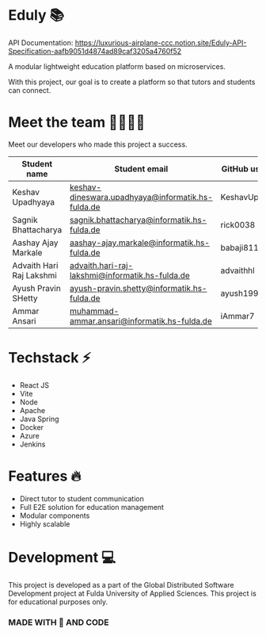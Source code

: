 # Eduly 📚

API Documentation: https://luxurious-airplane-ccc.notion.site/Eduly-API-Specification-aafb9051d4874ad89caf3205a4760f52

A modular lightweight education platform based on microservices.

With this project, our goal is to create a platform so that tutors and students can connect.

# Meet the team 👨‍💻👨‍💻

Meet our developers who made this project a success.

| Student name             | Student email                                     | GitHub username |
| ------------------------ | ------------------------------------------------- | --------------- |
| Keshav Upadhyaya         | keshav-dineswara.upadhyaya@informatik.hs-fulda.de | KeshavUpadhyaya |
| Sagnik Bhattacharya      | sagnik.bhattacharya@informatik.hs-fulda.de        | rick0038        |
| Aashay Ajay Markale      | aashay-ajay.markale@informatik.hs-fulda.de        | babaji811       |
| Advaith Hari Raj Lakshmi | advaith.hari-raj-lakshmi@informatik.hs-fulda.de   | advaithhl       |
| Ayush Pravin SHetty      | ayush-pravin.shetty@informatik.hs-fulda.de        | ayush1999-dot   |
| Ammar Ansari             | muhammad-ammar.ansari@informatik.hs-fulda.de      | iAmmar7         |

# Techstack ⚡

- React JS
- Vite
- Node
- Apache
- Java Spring
- Docker
- Azure
- Jenkins

# Features 🔥

- Direct tutor to student communication
- Full E2E solution for education management
- Modular components
- Highly scalable

# Development 💻

This project is developed as a part of the Global Distributed Software Development project at Fulda University of Applied Sciences. This project is for educational purposes only.

### MADE WITH 💛 AND CODE
